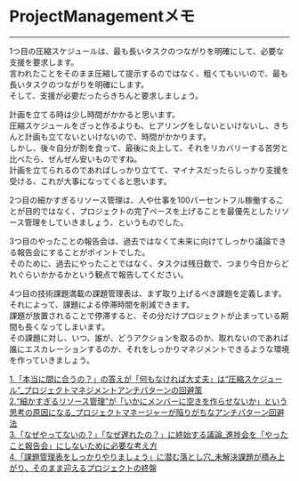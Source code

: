 # ProjectManagementメモ

---

1つ目の圧縮スケジュールは、最も長いタスクのつながりを明確にして、必要な支援を要求します。  
言われたことをそのまま圧縮して提示するのではなく、粗くてもいいので、最も長いタスクのつながりを明確にします。  
そして、支援が必要だったらきちんと要求しましょう。  

計画を立てる時は少し時間がかかると思います。  
圧縮スケジュールをざっと作るよりも、ヒアリングをしないといけないし、きちんと計画も立てないといけないので、時間がかかります。  
しかし、後々自分が割を食って、最後に炎上して、それをリカバリーする苦労と比べたら、ぜんぜん安いものですね。  
計画を立てられるのであればしっかり立てて、マイナスだったらしっかり支援を受ける、これが大事になってくると思います。  

2つ目の細かすぎるリソース管理は、人や仕事を100パーセントフル稼働することが目的ではなく、プロジェクトの完了ペースを上げることを最優先としたリソース管理をしていきましょう、というものでした。  

3つ目のやったことの報告会は、過去ではなくて未来に向けてしっかり議論できる報告会にすることがポイントでした。  
そのために、過去にやったことではなく、タスクは残日数で、つまり今日からどれぐらいかかるかという観点で報告してください。  

4つ目の技術課題満載の課題管理表は、まず取り上げるべき課題を定義します。  
それによって、課題による停滞時間を削減できます。  
課題が放置されることで停滞すると、その分だけプロジェクトが止まっている期間も長くなってしまいます。  
その課題に対し、いつ、誰が、どうアクションを取るのか、取れないのであれば誰にエスカレーションするのか、それをしっかりマネジメントできるような環境を作っていきましょう。  

[1.「本当に間に合うの？」の答えが「何もなければ大丈夫」は“圧縮スケジュール”_プロジェクトマネジメントアンチパターンの回避策](https://logmi.jp/tech/articles/327533)  
[2.“細かすぎるリソース管理”が「いかにメンバーに空きを作らせないか」という思考の原因になる_プロジェクトマネージャーが陥りがちなアンチパターン回避法](https://logmi.jp/tech/articles/327540)  
[3.「なぜやってないの？」「なぜ遅れたの？」に終始する議論_進捗会を「やったこと報告会」にしないために必要な考え方](https://logmi.jp/tech/articles/327585)  
[4.「課題管理表をしっかりやりましょう」に潜む落とし穴_未解決課題が積み上がり、そのまま迎えるプロジェクトの終盤](https://logmi.jp/tech/articles/327599)  

